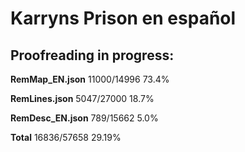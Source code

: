# Karryns Prison en español  

## Proofreading in progress:  

**RemMap_EN.json**  11000/14996  73.4%  
  
**RemLines.json**   5047/27000  18.7%
  
**RemDesc_EN.json** 789/15662  5.0%  
  
**Total**   16836/57658  29.19%
  
